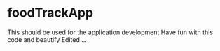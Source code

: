 # foodTrackApp
This should be used for the application development
Have fun with this code and beautify
Edited ...
